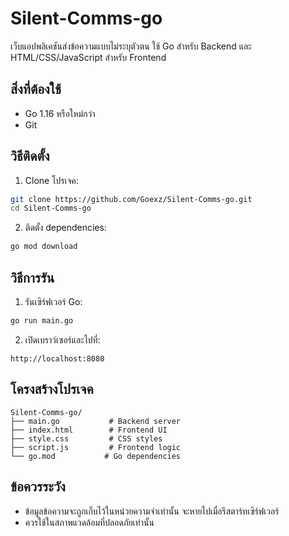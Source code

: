 # Silent-Comms-go

เว็บแอปพลิเคชันส่งข้อความแบบไม่ระบุตัวตน ใช้ Go สำหรับ Backend และ HTML/CSS/JavaScript สำหรับ Frontend

## สิ่งที่ต้องใช้

- Go 1.16 หรือใหม่กว่า
- Git

## วิธีติดตั้ง

1. Clone โปรเจค:
```bash
git clone https://github.com/Goexz/Silent-Comms-go.git
cd Silent-Comms-go
```

2. ติดตั้ง dependencies:
```bash
go mod download
```

## วิธีการรัน

1. รันเซิร์ฟเวอร์ Go:
```bash
go run main.go
```

2. เปิดเบราว์เซอร์และไปที่:
```
http://localhost:8080
```

## โครงสร้างโปรเจค

```
Silent-Comms-go/
├── main.go           # Backend server
├── index.html        # Frontend UI
├── style.css         # CSS styles
├── script.js         # Frontend logic
└── go.mod           # Go dependencies
```

## ข้อควรระวัง

- ข้อมูลข้อความจะถูกเก็บไว้ในหน่วยความจำเท่านั้น จะหายไปเมื่อรีสตาร์ทเซิร์ฟเวอร์
- ควรใช้ในสภาพแวดล้อมที่ปลอดภัยเท่านั้น 
